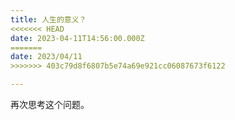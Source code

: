 ```yaml
---
title: 人生的意义？
<<<<<<< HEAD
date: 2023-04-11T14:56:00.000Z
=======
date: 2023/04/11
>>>>>>> 403c79d8f6807b5e74a69e921cc06087673f6122

---
```



再次思考这个问题。

		